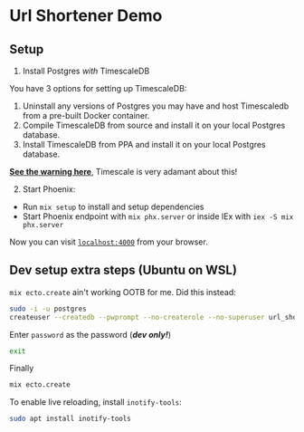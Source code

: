 # Url Shortener Demo

## Setup
1. Install Postgres *with* TimescaleDB

You have 3 options for setting up TimescaleDB:
  1. Uninstall any versions of Postgres you may have and host Timescaledb from a pre-built Docker container.
  2. Compile TimescaleDB from source and install it on your local Postgres database.
  3. Install TimescaleDB from PPA and install it on your local Postgres database.

**[See the warning here](https://docs.timescale.com/self-hosted/latest/install/installation-docker/)**, Timescale is very adamant about this!

2. Start Phoenix:
  * Run `mix setup` to install and setup dependencies
  * Start Phoenix endpoint with `mix phx.server` or inside IEx with `iex -S mix phx.server`

Now you can visit [`localhost:4000`](http://localhost:4000) from your browser.

## Dev setup extra steps (Ubuntu on WSL)
`mix ecto.create` ain't working OOTB for me. Did this instead:
```sh
sudo -i -u postgres
createuser --createdb --pwprompt --no-createrole --no-superuser url_shortener
```
Enter `password` as the password (***dev only!***)
```sh
exit
```
Finally
```sh
mix ecto.create
```
To enable live reloading, install `inotify-tools`:
```sh
sudo apt install inotify-tools
```
